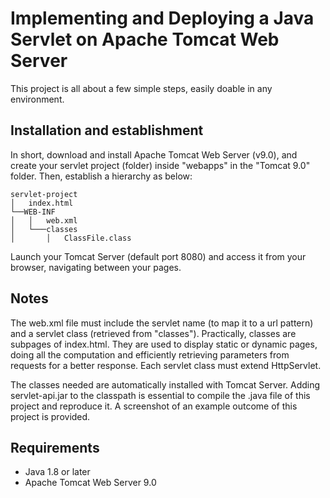# Implementing and Deploying a Java Servlet on Apache Tomcat Web Server

This project is all about a few simple steps, easily doable in any environment.

## Installation and establishment
In short, download and install Apache Tomcat Web Server (v9.0), and create your servlet project (folder) inside "webapps" in the "Tomcat 9.0" folder. Then, establish a hierarchy as below:
```
servlet-project
│   index.html
└──WEB-INF
│   │   web.xml
│   └───classes
│       │   ClassFile.class
```
Launch your Tomcat Server (default port 8080) and access it from your browser, navigating between your pages.


## Notes
The web.xml file must include the servlet name (to map it to a url pattern) and a servlet class (retrieved from "classes"). Practically, classes are subpages of index.html. They are used to display static or dynamic pages, doing all the computation and efficiently retrieving parameters from requests for a better response.
Each servlet class must extend HttpServlet.

The classes needed are automatically installed with Tomcat Server. Adding servlet-api.jar to the classpath is essential to compile the .java file of this project and reproduce it.
A screenshot of an example outcome of this project is provided.


## Requirements
- Java 1.8 or later
- Apache Tomcat Web Server 9.0

